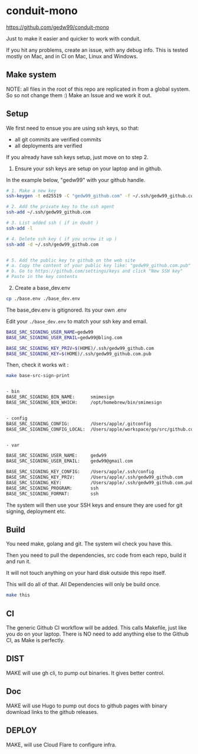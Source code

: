 # conduit-mono

https://github.com/gedw99/conduit-mono

Just to make it easier and quicker to work with conduit.


If you hit any problems, create an issue, with any debug info. 
This is tested mostly on Mac, and in CI on Mac, Linux and Windows.

## Make system

NOTE: all files in the root of this repo are replicated in from a global system. 
So so not  change them :)  Make an Issue and we work it out.

## Setup

We first need to ensue you are using ssh keys, so that:

- all git commits are verified commits
- all deployments are verified

If you already have ssh keys setup, just move on to step 2.


1. Ensure your ssh keys are setup on your laptop and in github. 

In the example below, "gedw99" with your github handle.

```sh
# 1. Make a new key
ssh-keygen -t ed25519 -C "gedw99_github.com" -f ~/.ssh/gedw99_github.com

# 2. Add the private key to the ssh agent
ssh-add ~/.ssh/gedw99_github.com

# 3. List added ssh ( if in doubt )
ssh-add -l 

# 4. Delete ssh key ( if you screw it up )
ssh-add -d ~/.ssh/gedw99_github.com


# 5. Add the public key to github on the web site
# a. Copy the content of your public key like: "gedw99_github.com.pub"
# b. Go to https://github.com/settings/keys and click "New SSH key"
# Paste in the key contents 

```

2. Create a base_dev.env

```sh
cp ./base.env ./base_dev.env
```

The base_dev.env is gitignored. Its your own .env

Edit your ``` ./base_dev.env ``` to match your ssh key and email.

```sh
BASE_SRC_SIGNING_USER_NAME=gedw99
BASE_SRC_SIGNING_USER_EMAIL=gedw99@bling.com

BASE_SRC_SIGNING_KEY_PRIV=$(HOME)/.ssh/gedw99_github.com
BASE_SRC_SIGNING_KEY=$(HOME)/.ssh/gedw99_github.com.pub
```

Then, check it works wit :

```sh
make base-src-sign-print


- bin
BASE_SRC_SIGNING_BIN_NAME:      smimesign
BASE_SRC_SIGNING_BIN_WHICH:     /opt/homebrew/bin/smimesign


- config
BASE_SRC_SIGNING_CONFIG:        /Users/apple/.gitconfig
BASE_SRC_SIGNING_CONFIG_LOCAL:  /Users/apple/workspace/go/src/github.com/gedw99/conduit-mono/.git/config


- var

BASE_SRC_SIGNING_USER_NAME:     gedw99
BASE_SRC_SIGNING_USER_EMAIL:    gedw99@gmail.com

BASE_SRC_SIGNING_KEY_CONFIG:    /Users/apple/.ssh/config
BASE_SRC_SIGNING_KEY_PRIV:      /Users/apple/.ssh/gedw99_github.com
BASE_SRC_SIGNING_KEY:           /Users/apple/.ssh/gedw99_github.com.pub
BASE_SRC_SIGNING_PROGRAM:       ssh
BASE_SRC_SIGNING_FORMAT:        ssh


```

The system will then use your SSH keys and ensure they are used for git signing, deployment etc.


## Build

You need make, golang and git. The system wil check you have this.

Then you need to pull the dependencies, src code from each repo, build it and run it.

It will not touch anything on your hard disk outside this repo itself.

This will do all of that. All Dependencies will only be build once.

```sh
make this
```


## CI

The generic Github CI workflow will be added. This calls Makefile, just like you do on your laptop. There is NO need to add anything else to the Github CI, as Make is perfectly.

## DIST

MAKE will use gh cli, to pump out binaries. It gives better control.

## Doc

MAKE will use Hugo to pump out docs to github pages with binary download links to the github releases.

## DEPLOY

MAKE, will use Cloud Flare to configure infra.
